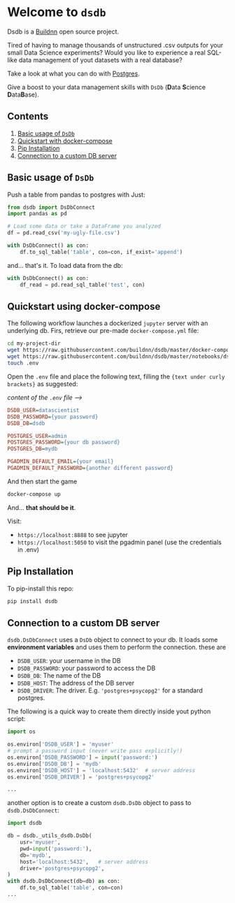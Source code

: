 # Welcome to `dsdb`

Dsdb is a [Buildnn](https://www.buildnn.com) open source project.

Tired of having to manage thousands of unstructured .csv outputs for your small Data Science experiments? Would you like to experience a real SQL-like data management of yout datasets with a real database?

Take a look at what you can do with [Postgres](https://www.pgadmin.org/screenshots/#7).

Give a boost to your data management skills with `DsDb` (**D**ata **S**cience **D**ata**B**ase).

## Contents

1. [Basic usage of `DsDb`](#markdown-header-basic-usage-of-dsdb)
2. [Quickstart with docker-compose](#markdown-header-quickstart-using-docker-compose)
3. [Pip Installation](#markdown-header-pip-installation)
4. [Connection to a custom DB server](#markdown-header-connection_to_a_custom_db_server)

## Basic usage of `DsDb`

Push a table from pandas to postgres with Just:

```python
from dsdb import DsDbConnect
import pandas as pd

# Load some data or take a DataFrame you analyzed
df = pd.read_csv('my-ugly-file.csv')

with DsDbConnect() as con:
    df.to_sql_table('table', con=con, if_exist='append')

```

and... that's it. To load data from the db:

```python
with DsDbConnect() as con:
    df_read = pd.read_sql_table('test', con)
```

## Quickstart using docker-compose

The following workflow launches a dockerized `jupyter` server with an underlying db.
Firs, retrieve our pre-made `docker-compose.yml` file:

```bash
cd my-project-dir
wget https://raw.githubusercontent.com/buildnn/dsdb/master/docker-compose.yml
wget https://raw.githubusercontent.com/buildnn/dsdb/master/notebooks/dsdb_test.ipynb
touch .env
```

Open the `.env` file and place the following text, filling the `{text under curly brackets}` as suggested:

_content of the `.env` file -->_

```ini
DSDB_USER=datascientist
DSDB_PASSWORD={your password}
DSDB_DB=dsdb

POSTGRES_USER=admin
POSTGRES_PASSWORD={your db password}
POSTGRES_DB=mydb

PGADMIN_DEFAULT_EMAIL={your email}
PGADMIN_DEFAULT_PASSWORD={another different password}
```

And then start the game

```bash
docker-compose up
```

And... **that should be it**.

Visit:

* `https://localhost:8888` to see jupyter
* `https://localhost:5050` to visit the pgadmin panel (use the credentials in .env)

## Pip Installation

To pip-install this repo:

```bash
pip install dsdb
```

## Connection to a custom DB server

`dsdb.DsDbConnect` uses a `DsDb`
object to connect to your db. It loads some
**environment variables** and uses them to perform
the connection. these are

* `DSDB_USER`: your username in the DB
* `DSDB_PASSWORD`: your password to access the DB
* `DSDB_DB`: The name of the DB
* `DSDB_HOST`: The address of the DB server
* `DSDB_DRIVER`: The driver. E.g. `'postgres+psycopg2'` for a standard postgres.

The following is a quick way to create
them directly inside yout python script:

```python
import os

os.environ['DSDB_USER'] = 'myuser'
# prompt a password input (never write pass explicitly!)
os.environ['DSDB_PASSWORD'] = input('password:')
os.environ['DSDB_DB'] = 'mydb'
os.environ['DSDB_HOST'] = 'localhost:5432'  # server address
os.environ['DSDB_DRIVER'] = 'postgres+psycopg2'

...
```

another option is to create a custom `dsdb.DsDb` object
to pass to `dsdb.DsDbConnect`:

```python
import dsdb

db = dsdb._utils_dsdb.DsDb(
    usr='myuser',
    pwd=input('password:'),
    db='mydb',
    host='localhost:5432',   # server address
    driver='postgres+psycopg2',
)
with dsdb.DsDbConnect(db=db) as con:
    df.to_sql_table('table', con=con)
...
```
